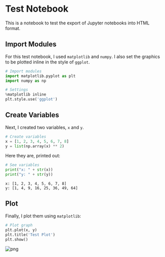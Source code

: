 

# Test Notebook
This is a notebook to test the export of Jupyter notebooks into HTML format.

## Import Modules
For this test notebook, I used ```matplotlib``` and ```numpy```. I also set the graphics to be plotted inline in the style of ```ggplot```.  
  
```python
# Import modules
import matplotlib.pyplot as plt
import numpy as np

# Settings
%matplotlib inline
plt.style.use('ggplot')
```

## Create Variables
Next, I created two variables, `x` and `y`.  
  
```python
# Create variables
x = [1, 2, 3, 4, 5, 6, 7, 8]
y = list(np.array(x) ** 2)
```

Here they are, printed out:
```python
# See variables
print("x: " + str(x))
print("y: " + str(y))
```

    x: [1, 2, 3, 4, 5, 6, 7, 8]
    y: [1, 4, 9, 16, 25, 36, 49, 64]
    

## Plot
Finally, I plot them using ```matplotlib```:  
  
```python
# Plot graph
plt.plot(x, y)
plt.title('Test Plot')
plt.show()
```


![png](2018-08-30-test-notebook-plot1)

